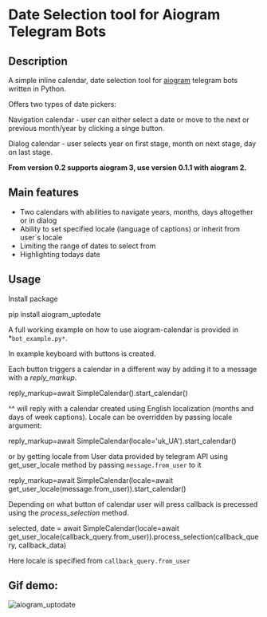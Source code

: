 


# Date Selection tool for Aiogram Telegram Bots





## Description



A simple inline calendar, date selection tool for [aiogram](https://github.com/aiogram/aiogram) telegram bots written in Python.



Offers two types of date pickers:



Navigation calendar - user can either select a date or move to the next or previous month/year by clicking a singe button.



Dialog calendar - user selects year on first stage, month on next stage, day on last stage.





**From version 0.2 supports aiogram 3, use version 0.1.1 with aiogram 2.**


## Main features
- Two calendars with abilities to navigate years, months, days altogether or in dialog
- Ability to set specified locale (language of captions) or inherit from user`s locale
- Limiting the range of dates to select from
- Highlighting todays date


## Usage



Install package





pip install aiogram_uptodate





A full working example on how to use aiogram-calendar is provided in *`bot_example.py*`.





In example keyboard with buttons is created.



Each button triggers a calendar in a different way by adding it to a message with a *reply_markup*.



reply_markup=await SimpleCalendar().start_calendar()

^^ will reply with a calendar created using English localization (months and days of week captions). Locale can be overridden by passing locale argument:



reply_markup=await SimpleCalendar(locale='uk_UA').start_calendar()

or by getting locale from User data provided by telegram API using get_user_locale method by passing `message.from_user` to it



reply_markup=await SimpleCalendar(locale=await get_user_locale(message.from_user)).start_calendar()



Depending on what button of calendar user will press callback is precessed using the *process_selection* method.



selected, date = await SimpleCalendar(locale=await get_user_locale(callback_query.from_user)).process_selection(callback_query, callback_data)

Here locale is specified from `callback_query.from_user`





## Gif demo:





![aiogram_uptodate](https://j.gifs.com/nRQlqW.gif)